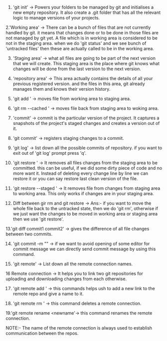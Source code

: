 1. 'git init' -> Powers your folders to be managed by git and initialises a new empty repository. It also create a .git folder that has all the relevant logic to manage versions of your projects.


2.'Working area' -> There can be a bunch of files that are not currently handled by git. it means that changes done or to be done in those files are not managed by git yet. A file which is in working area is considered to be not in the staging area. when we do 'git status' and we see bunch of 'untracked files' then these are actually called to be in the working area.


3. 'Staging area' -> what all files are going to be part of the next version that we will create. This staging area is the place where git knows what changes will be done from the last version to the next version.


4. 'repository area' -> This area actually contains the details of all your previous registered version. and the files in this area, git already manages them and knows their version history.


5. 'git add <file>' -> moves file from working area to staging area.

6. 'git rm --cached <file>' -> moves file back from staging area to woking area.

7. 'commit' -> commit is the particular version of the project. It captures a snapshots of  the project's staged changes and creates a version out of it.

8. 'git commit' -> registers staging changes to a commit.

9. 'git log' -> list down all the possible commits of repository. if you want to exit out of 'git log' prompt press 'q'.

10. 'git restore <files>' -> It removes all files changes from the staging area to be committed. this can be useful, if we did some dirty piece of code and no more want it. Instead of deleting every change line by line we can restore it or you can say restore last clean version of the file.

11. 'git restore --staged <file>' -> It removes file from changes from staging area to working area. This only works if changes are in your staging area.

12. Diff between gir rm and git restore ->
Ans:- if you want to move the whole file back to the untracked  state, then we do 'git rm', otherwise if we just want the changes to be moved in working area or staging area then we use 'git restore'.

13.'git diff commit1 commit2' -> gives the difference of all file changes between two commits.

14. 'git commit -m "<your commit message>" -> if we want to avoid opening of some editor for commit message we can directly send commit message by using this command.

15. 'git remote' -> List down all the remote connection names.

16 Remote connection -> It helps you to link two git repositories for uploading and downloading changes from each otherwise.

17. 'git remote add <name of remote> <link of the remote>' -> this commands helps ush to add a new link to the remote repo and give a name to it.

18. 'git remote rm <name of remote>' -> this command deletes a remote connection.

19.'git remote rename <oldname> <newname'-> this command renames the remote connection.

NOTE:- The name of the remote connection is always used to establish communication between the repos.